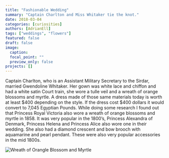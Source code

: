 ```yaml
---
title: "Fashionable Wedding"
summary: "Captain Charlton and Miss Whitaker tie the knot."
date: 2018-03-04
categories: [curiosities]
authors: [AdrianEll]
tags: ["weddings", "flowers"]
featured: false
draft: false
image:
  caption:
  focal_point: ""
  preview_only: false
projects: []
---
```

Captain Charlton, who is an Assistant Military Secretary to the Sirdar, married Gwendoline Whitaker. Her gown was white lace and chiffon and had a white satin Court train, she wore a tulle veil and a wreath of orange blossoms and myrtle. A dress made of those same materials today is worth at least $400 depending on the style. If the dress cost $400 dollars it would convert to 7,045 Egyptian Pounds. While doing some research I found out that Princess Royal Victoria also wore a wreath of orange blossoms and myrtle in 1858. It was very popular in the 1800’s, Princess Alexandra of Denmark, Princess Helena and Princess Alice also wore one in their wedding. She also had a diamond crescent and bow brooch with aquamarine and pearl pendant. These were also very popular accessories in the mid 1800s.

![Wreath of Orangle Blossom and Myrtle](https://www.bing.com/images/search?view=detailV2&ccid=o1JVy6nb&id=2DC4DFF61BAAA7C9A676BBFF9FD411BF44DB20EA&thid=OIP.o1JVy6nb9_yxKv5ZWPUsdQEsCd&mediaurl=https%3a%2f%2fs-media-cache-ak0.pinimg.com%2f600x315%2f57%2f9f%2ff8%2f579ff83cdb915c6d4d994d3825a3d528.jpg&exph=315&expw=600&q=head+wreaths+of+orange+blossom+and+myrtle&simid=608047855234908659&selectedIndex=8)
